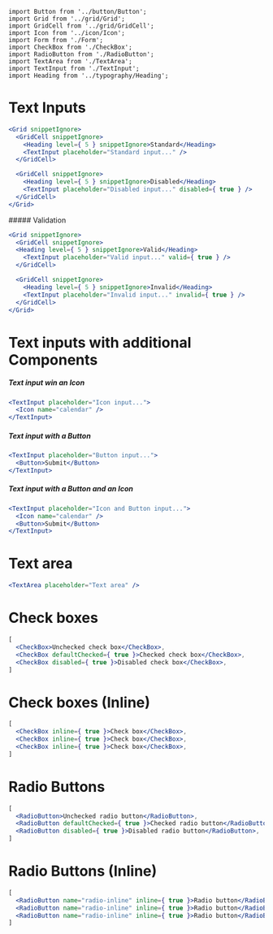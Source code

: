 ```imports
import Button from '../button/Button';
import Grid from '../grid/Grid';
import GridCell from '../grid/GridCell';
import Icon from '../icon/Icon';
import Form from './Form';
import CheckBox from './CheckBox';
import RadioButton from './RadioButton';
import TextArea from './TextArea';
import TextInput from './TextInput';
import Heading from '../typography/Heading';
```


# Text Inputs

```jsx
<Grid snippetIgnore>
  <GridCell snippetIgnore>
    <Heading level={ 5 } snippetIgnore>Standard</Heading>
    <TextInput placeholder="Standard input..." />
  </GridCell>

  <GridCell snippetIgnore>
    <Heading level={ 5 } snippetIgnore>Disabled</Heading>
    <TextInput placeholder="Disabled input..." disabled={ true } />
  </GridCell>
</Grid>
```

##### Validation
```jsx
<Grid snippetIgnore>
  <GridCell snippetIgnore>
  <Heading level={ 5 } snippetIgnore>Valid</Heading>
    <TextInput placeholder="Valid input..." valid={ true } />
  </GridCell>

  <GridCell snippetIgnore>
    <Heading level={ 5 } snippetIgnore>Invalid</Heading>
    <TextInput placeholder="Invalid input..." invalid={ true } />
  </GridCell>
</Grid>
```


# Text inputs with additional Components

##### Text input win an Icon
```jsx
<TextInput placeholder="Icon input...">
  <Icon name="calendar" />
</TextInput>
```

##### Text input with a Button
```jsx
<TextInput placeholder="Button input...">
  <Button>Submit</Button>
</TextInput>
```

##### Text input with a Button and an Icon
```jsx
<TextInput placeholder="Icon and Button input...">
  <Icon name="calendar" />
  <Button>Submit</Button>
</TextInput>
```


# Text area
```jsx
<TextArea placeholder="Text area" />
```


# Check boxes
```jsx
[
  <CheckBox>Unchecked check box</CheckBox>,
  <CheckBox defaultChecked={ true }>Checked check box</CheckBox>,
  <CheckBox disabled={ true }>Disabled check box</CheckBox>,
]
```

# Check boxes (Inline)
```jsx
[
  <CheckBox inline={ true }>Check box</CheckBox>,
  <CheckBox inline={ true }>Check box</CheckBox>,
  <CheckBox inline={ true }>Check box</CheckBox>,
]
```


# Radio Buttons
```jsx
[
  <RadioButton>Unchecked radio button</RadioButton>,
  <RadioButton defaultChecked={ true }>Checked radio button</RadioButton>,
  <RadioButton disabled={ true }>Disabled radio button</RadioButton>,
]
```

# Radio Buttons (Inline)
```jsx
[
  <RadioButton name="radio-inline" inline={ true }>Radio button</RadioButton>,
  <RadioButton name="radio-inline" inline={ true }>Radio button</RadioButton>,
  <RadioButton name="radio-inline" inline={ true }>Radio button</RadioButton>,
]
```

